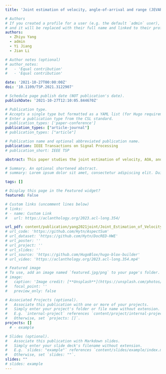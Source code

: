 ```yaml
---
title: 'Joint estimation of velocity, angle-of-arrival and range (JEVAR) using a conjugate pair of Zadoff-Chu sequences'

# Authors
# If you created a profile for a user (e.g. the default `admin` user), write the username (folder name) here
# and it will be replaced with their full name and linked to their profile.
authors:
  - Zhiyu Yang
  - admin
  - Yi Jiang
  - Jian Li

# Author notes (optional)
# author_notes:
#   - 'Equal contribution'
#   - 'Equal contribution'

date: '2021-10-27T00:00:00Z'
doi: '10.1109/TSP.2021.3122907'

# Schedule page publish date (NOT publication's date).
publishDate: '2021-10-27T12:10:05.844670Z'

# Publication type.
# Accepts a single type but formatted as a YAML list (for Hugo requirements).
# Enter a publication type from the CSL standard.
# publication_types: ['paper-conference']
publication_types: ["article-journal"]
# publication_types: ["article"]

# Publication name and optional abbreviated publication name.
publication: IEEE Transactions on Signal Processing
# publication_short: IEEE TSP

abstract: This paper studies the joint estimation of velocity, AOA, and range (JEVAR) of a target in a multipath environment, which has gain renewed interest with the advent of 5G Internet of Things (IoT) technologies, owing to the numerous emerging localization-related applications. To solve the JEVAR problem, we propose a novel scheme, wherein the target transmits a pair of conjugate Zadoff-Chu (ZC) sequences and the multi-antenna receiver conducts maximum likelihood (ML) estimation. The proposed scheme is computationally efficient it uses alternating projection (AP) to reduce the high-dimensional problem due to the multipaths to multiple lower-dimensional ones per path; it uses a conjugate pair of ZC sequences to decouple the joint estimation of the frequency and time offsets of each path into two separate estimates. The proposed scheme is highly versatile it can resolve the multipaths with super resolution in both spatial and temporal domain; it can measure the velocity of the target via estimating the frequency offsets of the line-of-sight (LOS) signal and its multipath reflections. The simulations verify the effectiveness of the proposed scheme by showing that its performance can approach the Cramer-Rao bound (CRB).

# Summary. An optional shortened abstract.
# summary: Lorem ipsum dolor sit amet, consectetur adipiscing elit. Duis posuere tellus ac convallis placerat. Proin tincidunt magna sed ex sollicitudin condimentum.

tags: []

# Display this page in the Featured widget?
featured: False

# Custom links (uncomment lines below)
# links:
# - name: Custom Link
#   url: https://aclanthology.org/2023.acl-long.354/

url_pdf: content/publication/yang2021joint/Joint_Estimation_of_Velocity.pdf
# url_code: 'https://github.com/Hytn/AspectSum'
# url_dataset: 'https://github.com/Hytn/DocRED-HWE'
# url_poster: ''
# url_project: ''
# url_slides: ''
# url_source: 'https://github.com/HugoBlox/hugo-blox-builder'
# url_video: 'https://aclanthology.org/2023.acl-long.354.mp4'

# Featured image
# To use, add an image named `featured.jpg/png` to your page's folder.
# image:
#   caption: 'Image credit: [**Unsplash**](https://unsplash.com/photos/pLCdAaMFLTE)'
#   focal_point: ''
#   preview_only: false

# Associated Projects (optional).
#   Associate this publication with one or more of your projects.
#   Simply enter your project's folder or file name without extension.
#   E.g. `internal-project` references `content/project/internal-project/index.md`.
#   Otherwise, set `projects: []`.
projects: []
  # - example

# Slides (optional).
#   Associate this publication with Markdown slides.
#   Simply enter your slide deck's filename without extension.
#   E.g. `slides: "example"` references `content/slides/example/index.md`.
#   Otherwise, set `slides: ""`.
slides: ""
# slides: example
---
```


